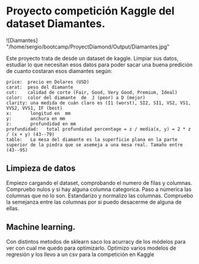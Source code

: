 # Proyecto competición Kaggle del dataset Diamantes.

![Diamantes] "/home/sergio/bootcamp/ProyectDiamond/Output/Diamantes.jpg"

Este proyecto trata de desde un dataset de kaggle. Limpiar sus datos, estudiar lo que necesitan esos datos para poder sacar una buena predición de cuanto costaran esos diamantes según:
    
    price:  precio en Dolares (USD)
    carat:  peso del diamante
    cut:    calidad de corte (Fair, Good, Very Good, Premium, Ideal)
    color:  color del diamante  de  J (peor) a D (mejor)
    clarity: una medida de cuán claro es (I1 (worst), SI2, SI1, VS2, VS1, VVS2, VVS1, IF (best)
    x:       longitud en  mm
    y:       anchura en mm
    z:       profundidad en mm
    profundidad:   total profundidad percentage = z / media(x, y) = 2 * z / (x + y) (43--79)
    table:   La mesa del diamante es la superficie plana en la parte superior de la piedra que se asemeja a una mesa real. Tamaño entre (43--95)



## Limpieza de datos
Empiezo cargando el dataset, comprobando el numero de filas y columnas. Compruebo nulos y si hay alguna columna categorica. Paso a númerica las columnas que no lo son.
Estandarizo y normalizo las columnas.
Compruebo la semejanza entre las columnas por si puedo desacerme de alguna de ellas.

##  Machine learning.
Con distintos metodos de sklearn saco los acurracy de los módelos para ver con cual me quedo para optimizarlo.
Optimizo varios modelos de regresión y los llevo a un csv para la competición en Kaggle